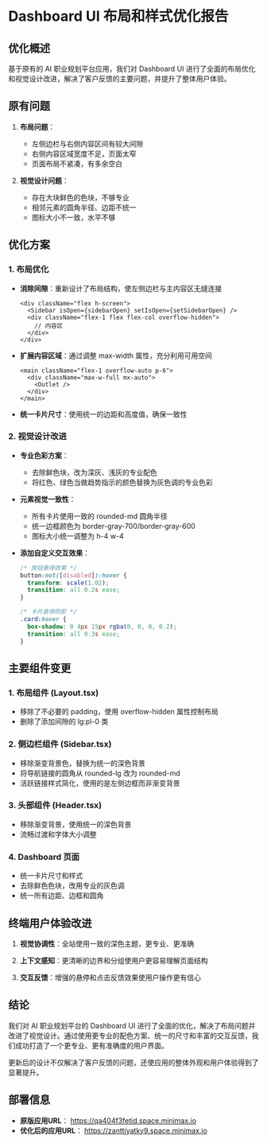 # Dashboard UI 布局和样式优化报告

## 优化概述

基于原有的 AI 职业规划平台应用，我们对 Dashboard UI 进行了全面的布局优化和视觉设计改进，解决了客户反馈的主要问题，并提升了整体用户体验。

## 原有问题

1. **布局问题**：
   - 左侧边栏与右侧内容区间有较大间隙
   - 右侧内容区域宽度不足，页面太窄
   - 页面布局不紧凑，有多余空白

2. **视觉设计问题**：
   - 存在大块鲜色的色块，不够专业
   - 相邻元素的圆角半径、边距不统一
   - 图标大小不一致，水平不够

## 优化方案

### 1. 布局优化

* **消除间隙**：重新设计了布局结构，使左侧边栏与主内容区无缝连接
  ```tsx
  <div className="flex h-screen">
    <Sidebar isOpen={sidebarOpen} setIsOpen={setSidebarOpen} />
    <div className="flex-1 flex flex-col overflow-hidden">
      // 内容区
    </div>
  </div>
  ```

* **扩展内容区域**：通过调整 max-width 属性，充分利用可用空间
  ```tsx
  <main className="flex-1 overflow-auto p-6">
    <div className="max-w-full mx-auto">
      <Outlet />
    </div>
  </main>
  ```

* **统一卡片尺寸**：使用统一的边距和高度值，确保一致性

### 2. 视觉设计改进

* **专业色彩方案**：
  - 去除鲜色块，改为深灰、浅灰的专业配色
  - 将红色、绿色当做趋势指示的颜色替换为灰色调的专业色彩

* **元素视觉一致性**：
  - 所有卡片使用一致的 rounded-md 圆角半径
  - 统一边框颜色为 border-gray-700/border-gray-600
  - 图标大小统一调整为 h-4 w-4

* **添加自定义交互效果**：
  ```css
  /* 按钮悬停效果 */
  button:not([disabled]):hover {
    transform: scale(1.02);
    transition: all 0.2s ease;
  }

  /* 卡片悬停阴影 */
  .card:hover {
    box-shadow: 0 4px 15px rgba(0, 0, 0, 0.2);
    transition: all 0.3s ease;
  }
  ```

## 主要组件变更

### 1. 布局组件 (Layout.tsx)
- 移除了不必要的 padding，使用 overflow-hidden 属性控制布局
- 删除了添加间隙的 lg:pl-0 类

### 2. 侧边栏组件 (Sidebar.tsx)
- 移除渐变背景色，替换为统一的深色背景
- 将导航链接的圆角从 rounded-lg 改为 rounded-md
- 活跃链接样式简化，使用的是左侧边框而非渐变背景

### 3. 头部组件 (Header.tsx)
- 移除渐变背景，使用统一的深色背景
- 流畅过渡和字体大小调整

### 4. Dashboard 页面
- 统一卡片尺寸和样式
- 去除鲜色色块，改用专业的灰色调
- 统一所有边距、边框和圆角

## 终端用户体验改进

1. **视觉协调性**：全站使用一致的深色主题，更专业、更准确

2. **上下文感知**：更清晰的边界和分组使用户更容易理解页面结构

3. **交互反馈**：增强的悬停和点击反馈效果使用户操作更有信心

## 结论

我们对 AI 职业规划平台的 Dashboard UI 进行了全面的优化，解决了布局问题并改进了视觉设计。通过使用更专业的配色方案、统一的尺寸和丰富的交互反馈，我们成功打造了一个更专业、更有准确度的用户界面。

更新后的设计不仅解决了客户反馈的问题，还使应用的整体外观和用户体验得到了显著提升。

## 部署信息

- **原版应用URL**： https://qa404f3fetid.space.minimax.io
- **优化后的应用URL**： https://zanttjyatky9.space.minimax.io
